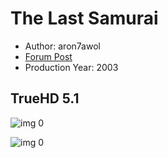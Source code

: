 # The Last Samurai

* Author: aron7awol
* [Forum Post](https://www.avsforum.com/threads/bass-eq-for-filtered-movies.2995212/post-58484978)
* Production Year: 2003

## TrueHD 5.1

![img 0](https://i.imgur.com/CYZNOVQ.jpg)

![img 0](https://i.imgur.com/vvavG4V.png)

